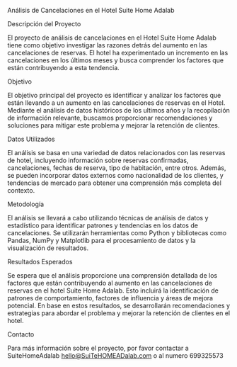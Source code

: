 Análisis de Cancelaciones en el Hotel Suite Home Adalab

Descripción del Proyecto

El proyecto de análisis de cancelaciones en el Hotel Suite Home Adalab tiene como objetivo investigar las razones detrás del aumento en las cancelaciones de reservas. El hotel ha experimentado un incremento en las cancelaciones en los últimos meses y busca comprender los factores que están contribuyendo a esta tendencia.

Objetivo

El objetivo principal del proyecto es identificar y analizar los factores que están llevando a un aumento en las cancelaciones de reservas en el Hotel. Mediante el análisis de datos históricos de los ultimos años y la recopilación de información relevante, buscamos proporcionar recomendaciones y soluciones para mitigar este problema y mejorar la retención de clientes.

Datos Utilizados

El análisis se basa en una variedad de datos relacionados con las reservas de hotel, incluyendo información sobre reservas confirmadas, cancelaciones, fechas de reserva, tipo de habitación,  entre otros. Además, se pueden incorporar datos externos como nacionalidad de los clientes,  y tendencias de mercado para obtener una comprensión más completa del contexto.

Metodología

El análisis se llevará a cabo utilizando técnicas de análisis de datos y  estadístico para identificar patrones y tendencias en los datos de cancelaciones. Se utilizarán herramientas como Python y bibliotecas como Pandas, NumPy y Matplotlib para el procesamiento de datos y la visualización de resultados. 

Resultados Esperados

Se espera que el análisis proporcione una comprensión detallada de los factores que están contribuyendo al aumento en las cancelaciones de reservas en el hotel Suite Home Adalab. Esto incluirá la identificación de patrones de comportamiento, factores de influencia y áreas de mejora potencial. En base en estos resultados, se desarrollarán recomendaciones y estrategias para abordar el problema y mejorar la retención de clientes en el hotel.



Contacto

Para más información sobre el proyecto, por favor contactar a SuiteHomeAdalab hello@SuiTeHOMEADalab.com o al numero  699325573